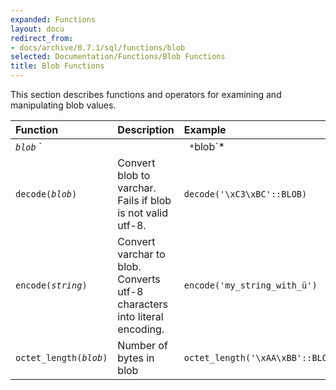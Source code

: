 ```yaml
---
expanded: Functions
layout: docu
redirect_from:
- docs/archive/0.7.1/sql/functions/blob
selected: Documentation/Functions/Blob Functions
title: Blob Functions
---
```


This section describes functions and operators for examining and manipulating blob values.

| Function | Description | Example | Result |
|:---|:---|:---|:---|
| *`blob`* `||` *`blob`* | Blob concatenation | `'\xAA'::BLOB || '\xBB'::BLOB` | \xAA\xBB |
| `decode(`*`blob`*`)` | Convert blob to varchar. Fails if blob is not valid utf-8. | `decode('\xC3\xBC'::BLOB)` | ü |
| `encode(`*`string`*`)` | Convert varchar to blob. Converts utf-8 characters into literal encoding. | `encode('my_string_with_ü')` | my_string_with_\xC3\xBC |
| `octet_length(`*`blob`*`)` | Number of bytes in blob | `octet_length('\xAA\xBB'::BLOB)` | 2 |